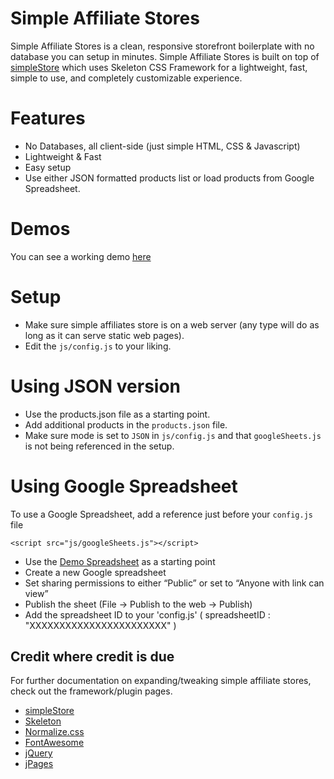 # Simple Affiliate Stores

Simple Affiliate Stores is a clean, responsive storefront boilerplate with no database you can setup in minutes. Simple Affiliate Stores is built on top of [simpleStore](https://github.com/cdmedia/simplestore) which uses Skeleton CSS Framework for a lightweight, fast, simple to use, and completely customizable experience.

# Features

* No Databases, all client-side (just simple HTML, CSS & Javascript)
* Lightweight & Fast
* Easy setup
* Use either JSON formatted products list or load products from Google Spreadsheet.

# Demos

You can see a working demo [here](http://chlist.github.io/Simple-Affiliate-Stores/)

# Setup

* Make sure simple affiliates store is on a web server (any type will do as long as it can serve static web pages).
* Edit the `js/config.js` to your liking.

# Using JSON version

* Use the products.json file as a starting point.
* Add additional products in the `products.json` file.
* Make sure mode is set to `JSON` in `js/config.js` and that `googleSheets.js` is not being referenced in the setup.

# Using Google Spreadsheet

To use a Google Spreadsheet, add a reference just before your `config.js` file

```
<script src="js/googleSheets.js"></script>
```

* Use the [Demo Spreadsheet](https://docs.google.com/spreadsheets/d/1iFqESLXyV8gVS5WCrrUFl6c35VT_nk6OZ_zxb0HO7Ew/edit?usp=sharing) as a starting point
* Create a new Google spreadsheet
* Set sharing permissions to either “Public” or set to “Anyone with link can view”
* Publish the sheet (File -> Publish to the web -> Publish)
* Add the spreadsheet ID to your 'config.js' ( spreadsheetID : "XXXXXXXXXXXXXXXXXXXXXXX" )

## Credit where credit is due

For further documentation on expanding/tweaking simple affiliate stores, check out the
framework/plugin pages.

* [simpleStore](https://github.com/cdmedia/simplestore)
* [Skeleton](http://getskeleton.com)
* [Normalize.css](http://necolas.github.io/normalize.css)
* [FontAwesome](http://fortawesome.github.io/Font-Awesome)
* [jQuery](https://jquery.com/)
* [jPages](https://github.com/luis-almeida/jPages)

